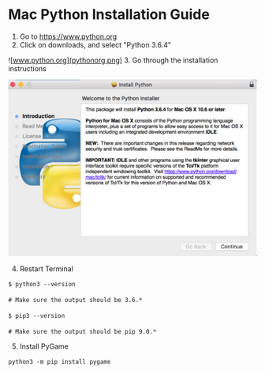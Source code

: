 # Mac Python Installation Guide

1. Go to https://www.python.org
2. Click on downloads, and select "Python 3.6.4"

![www.python.org](pythonorg.png)
3. Go through the installation instructions

![Python mac installation](mac_installation.png)

4. Restart Terminal
```
$ python3 --version

# Make sure the output should be 3.6.*

$ pip3 --version

# Make sure the output should be pip 9.0.*
```
5. Install PyGame
```
python3 -m pip install pygame
```
